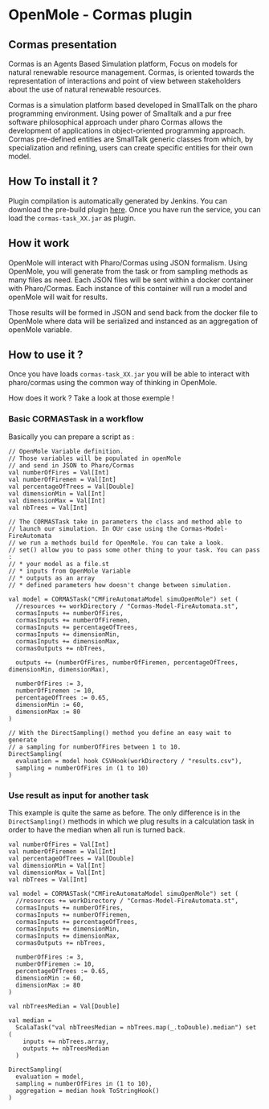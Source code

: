# OpenMole - Cormas plugin

## Cormas presentation

Cormas is an Agents Based Simulation platform, Focus on models for natural renewable resource management. Cormas, is oriented towards the representation of interactions and point of view between stakeholders about the use of natural renewable resources.

Cormas is a simulation platform based developed in SmallTalk on the pharo programming environment. Using power of Smalltalk and a pur free software philosophical approach under pharo Cormas allows the development of applications in object-oriented programming approach. Cormas pre-defined entities are SmallTalk generic classes from which, by specialization and refining, users can create specific entities for their own model.

## How To install it ?

Plugin compilation is automatically generated by Jenkins. You can download the pre-build plugin [here](https://jenkins.iscpif.fr/job/cormas-plugin-8dev/). Once you have run the service, you can load the `cormas-task_XX.jar` as plugin.

## How it work

OpenMole will interact with Pharo/Cormas using JSON formalism. Using OpenMole, you will generate from the task or from sampling methods as many files as need.
Each JSON files will be sent within a docker container with Pharo/Cormas. Each instance of this container will run a model and openMole will wait for results.

Those results will be formed in JSON and send back from the docker file to OpenMole where data will be serialized and instanced as an aggregation of openMole variable.  

## How to use it ?
Once you have loads `cormas-task_XX.jar` you will be able to interact with pharo/cormas using the common way of thinking in OpenMole.

How does it work ? Take a look at those exemple !

### Basic CORMASTask in a workflow

Basically you can prepare a script as :

```
// OpenMole Variable definition.
// Those variables will be populated in openMole
// and send in JSON to Pharo/Cormas
val numberOfFires = Val[Int]
val numberOfFiremen = Val[Int]
val percentageOfTrees = Val[Double]
val dimensionMin = Val[Int]
val dimensionMax = Val[Int]
val nbTrees = Val[Int]

// The CORMASTask take in parameters the class and method able to
// launch our simulation. In OUr case using the Cormas-Model-FireAutomata
// we run a methods build for OpenMole. You can take a look.
// set() allow you to pass some other thing to your task. You can pass :
// * your model as a file.st
// * inputs from OpenMole Variable
// * outputs as an array
// * defined parameters how doesn't change between simulation.

val model = CORMASTask("CMFireAutomataModel simuOpenMole") set (
  //resources += workDirectory / "Cormas-Model-FireAutomata.st",
  cormasInputs += numberOfFires,
  cormasInputs += numberOfFiremen,
  cormasInputs += percentageOfTrees,
  cormasInputs += dimensionMin,
  cormasInputs += dimensionMax,
  cormasOutputs += nbTrees,

  outputs += (numberOfFires, numberOfFiremen, percentageOfTrees, dimensionMin, dimensionMax),

  numberOfFires := 3,
  numberOfFiremen := 10,
  percentageOfTrees := 0.65,
  dimensionMin := 60,
  dimensionMax := 80
)

// With the DirectSampling() method you define an easy wait to generate
// a sampling for numberOfFires between 1 to 10.
DirectSampling(
  evaluation = model hook CSVHook(workDirectory / "results.csv"),
  sampling = numberOfFires in (1 to 10)
)

```

### Use result as input for another task

This example is quite the same as before. The only difference is in the `DirectSampling()` methods in which we plug results in a calculation task in order to have the median when all run is turned back.

```
val numberOfFires = Val[Int]
val numberOfFiremen = Val[Int]
val percentageOfTrees = Val[Double]
val dimensionMin = Val[Int]
val dimensionMax = Val[Int]
val nbTrees = Val[Int]

val model = CORMASTask("CMFireAutomataModel simuOpenMole") set (
  //resources += workDirectory / "Cormas-Model-FireAutomata.st",
  cormasInputs += numberOfFires,
  cormasInputs += numberOfFiremen,
  cormasInputs += percentageOfTrees,
  cormasInputs += dimensionMin,
  cormasInputs += dimensionMax,
  cormasOutputs += nbTrees,

  numberOfFires := 3,
  numberOfFiremen := 10,
  percentageOfTrees := 0.65,
  dimensionMin := 60,
  dimensionMax := 80
)

val nbTreesMedian = Val[Double]

val median =
  ScalaTask("val nbTreesMedian = nbTrees.map(_.toDouble).median") set (
    inputs += nbTrees.array,
    outputs += nbTreesMedian
  )

DirectSampling(
  evaluation = model,
  sampling = numberOfFires in (1 to 10),
  aggregation = median hook ToStringHook()
)

```
